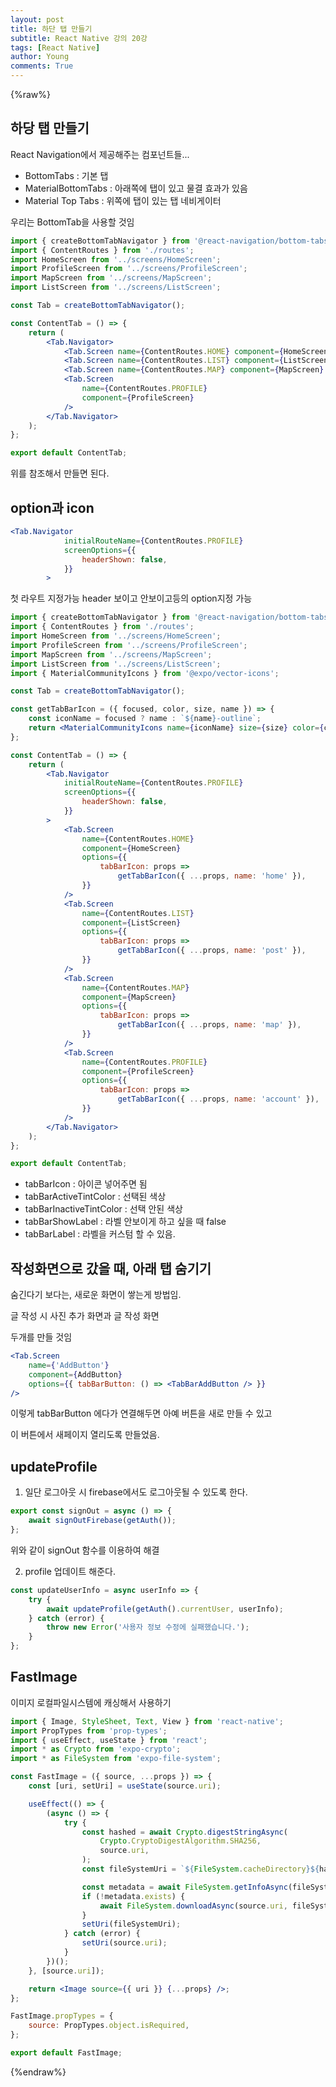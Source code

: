 ```yaml
---
layout: post
title: 하단 탭 만들기
subtitle: React Native 강의 20강
tags: [React Native]
author: Young
comments: True
---
```


{%raw%}

## 하당 탭 만들기

React Navigation에서 제공해주는 컴포넌트들...

-   BottomTabs : 기본 탭
-   MaterialBottomTabs : 아래쪽에 탭이 있고 물결 효과가 있음
-   Material Top Tabs : 위쪽에 탭이 있는 탭 네비게이터

우리는 BottomTab을 사용할 것임

```jsx
import { createBottomTabNavigator } from '@react-navigation/bottom-tabs';
import { ContentRoutes } from './routes';
import HomeScreen from '../screens/HomeScreen';
import ProfileScreen from '../screens/ProfileScreen';
import MapScreen from '../screens/MapScreen';
import ListScreen from '../screens/ListScreen';

const Tab = createBottomTabNavigator();

const ContentTab = () => {
	return (
		<Tab.Navigator>
			<Tab.Screen name={ContentRoutes.HOME} component={HomeScreen} />
			<Tab.Screen name={ContentRoutes.LIST} component={ListScreen} />
			<Tab.Screen name={ContentRoutes.MAP} component={MapScreen} />
			<Tab.Screen
				name={ContentRoutes.PROFILE}
				component={ProfileScreen}
			/>
		</Tab.Navigator>
	);
};

export default ContentTab;
```

위를 참조해서 만들면 된다.

## option과 icon

```jsx
<Tab.Navigator
            initialRouteName={ContentRoutes.PROFILE}
            screenOptions={{
                headerShown: false,
            }}
        >

```

첫 라우트 지정가능
header 보이고 안보이고등의 option지정 가능

```jsx
import { createBottomTabNavigator } from '@react-navigation/bottom-tabs';
import { ContentRoutes } from './routes';
import HomeScreen from '../screens/HomeScreen';
import ProfileScreen from '../screens/ProfileScreen';
import MapScreen from '../screens/MapScreen';
import ListScreen from '../screens/ListScreen';
import { MaterialCommunityIcons } from '@expo/vector-icons';

const Tab = createBottomTabNavigator();

const getTabBarIcon = ({ focused, color, size, name }) => {
	const iconName = focused ? name : `${name}-outline`;
	return <MaterialCommunityIcons name={iconName} size={size} color={color} />;
};

const ContentTab = () => {
	return (
		<Tab.Navigator
			initialRouteName={ContentRoutes.PROFILE}
			screenOptions={{
				headerShown: false,
			}}
		>
			<Tab.Screen
				name={ContentRoutes.HOME}
				component={HomeScreen}
				options={{
					tabBarIcon: props =>
						getTabBarIcon({ ...props, name: 'home' }),
				}}
			/>
			<Tab.Screen
				name={ContentRoutes.LIST}
				component={ListScreen}
				options={{
					tabBarIcon: props =>
						getTabBarIcon({ ...props, name: 'post' }),
				}}
			/>
			<Tab.Screen
				name={ContentRoutes.MAP}
				component={MapScreen}
				options={{
					tabBarIcon: props =>
						getTabBarIcon({ ...props, name: 'map' }),
				}}
			/>
			<Tab.Screen
				name={ContentRoutes.PROFILE}
				component={ProfileScreen}
				options={{
					tabBarIcon: props =>
						getTabBarIcon({ ...props, name: 'account' }),
				}}
			/>
		</Tab.Navigator>
	);
};

export default ContentTab;
```

-   tabBarIcon : 아이콘 넣어주면 됨
-   tabBarActiveTintColor : 선택된 색상
-   tabBarInactiveTintColor : 선택 안된 색상
-   tabBarShowLabel : 라벨 안보이게 하고 싶을 때 false
-   tabBarLabel : 라벨을 커스텀 할 수 있음.

## 작성화면으로 갔을 때, 아래 탭 숨기기

숨긴다기 보다는, 새로운 화면이 쌓는게 방법임.

글 작성 시 사진 추가 화면과
글 작성 화면

두개를 만들 것임

```jsx
<Tab.Screen
	name={'AddButton'}
	component={AddButton}
	options={{ tabBarButton: () => <TabBarAddButton /> }}
/>
```

이렇게 tabBarButton 에다가 연결해두면 아예 버튼을 새로 만들 수 있고

이 버튼에서 새페이지 열리도록 만들었음.

## updateProfile

1. 일단 로그아웃 시 firebase에서도 로그아웃될 수 있도록 한다.

```jsx
export const signOut = async () => {
	await signOutFirebase(getAuth());
};
```

위와 같이 signOut 함수를 이용하여 해결

2. profile 업데이트 해준다.

```jsx
const updateUserInfo = async userInfo => {
	try {
		await updateProfile(getAuth().currentUser, userInfo);
	} catch (error) {
		throw new Error('사용자 정보 수정에 실패했습니다.');
	}
};
```

## FastImage

이미지 로컬파일시스템에 캐싱해서 사용하기

```jsx
import { Image, StyleSheet, Text, View } from 'react-native';
import PropTypes from 'prop-types';
import { useEffect, useState } from 'react';
import * as Crypto from 'expo-crypto';
import * as FileSystem from 'expo-file-system';

const FastImage = ({ source, ...props }) => {
	const [uri, setUri] = useState(source.uri);

	useEffect(() => {
		(async () => {
			try {
				const hashed = await Crypto.digestStringAsync(
					Crypto.CryptoDigestAlgorithm.SHA256,
					source.uri,
				);
				const fileSystemUri = `${FileSystem.cacheDirectory}${hashed}`;

				const metadata = await FileSystem.getInfoAsync(fileSystemUri);
				if (!metadata.exists) {
					await FileSystem.downloadAsync(source.uri, fileSystemUri);
				}
				setUri(fileSystemUri);
			} catch (error) {
				setUri(source.uri);
			}
		})();
	}, [source.uri]);

	return <Image source={{ uri }} {...props} />;
};

FastImage.propTypes = {
	source: PropTypes.object.isRequired,
};

export default FastImage;
```

{%endraw%}
